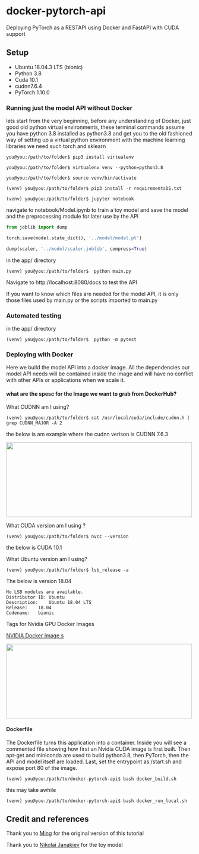# docker-pytorch-api
Deploying PyTorch as a RESTAPI using Docker and FastAPI with CUDA support

## Setup

- Ubuntu 18.04.3 LTS (bionic)
- Python 3.8
- Cuda 10.1
- cudnn7.6.4
- PyTorch 1.10.0

### Running just the model API without Docker

lets start from the very beginning, before any understanding of Docker, just good old python virtual environments, these terminal commands assume you have python 3.8 installed as python3.8 and get you to the old fashioned way of setting up a virtual python environment with the machine learning libraries we need such torch and sklearn

```console
you@you:/path/to/folder$ pip3 install virtualenv

you@you:/path/to/folder$ virtualenv venv --python=python3.8

you@you:/path/to/folder$ source venv/bin/activate

(venv) you@you:/path/to/folder$ pip3 install -r requirementsDS.txt

(venv) you@you:/path/to/folder$ jupyter notebook
```

navigate to notebook/Model.ipynb to train a toy model
and save the model and the preprocessing module for later use by the API

```python
from joblib import dump

torch.save(model.state_dict(), '../model/model.pt')

dump(scaler, '../model/scaler.joblib', compress=True)
```

in the app/ directory

```console
(venv) you@you:/path/to/folder$  python main.py
```

Navigate to http://localhost:8080/docs to test the API

If you want to know which files are needed for the model API, it is only those files
used by main.py or the scripts imported to main.py

### Automated testing

in the app/ directory

```console
(venv) you@you:/path/to/folder$  python -m pytest
```

### Deploying with Docker

Here we build the model API into a docker image. All the dependencies our model API needs will be contained inside the image and will have no conflict with other APIs or applications when we scale it. 

#### what are the spesc for the Image we want to grab from DockerHub?

What CUDNN am I using?

```
(venv) you@you:/path/to/folder$ cat /usr/local/cuda/include/cudnn.h | grep CUDNN_MAJOR -A 2

```

the below is am example where the cudnn verison is CUDNN 7.6.3

<img src="https://www.programmerall.com/images/696/64/6449e5a8805928f086215fde26801800.png" height=200, width=500>

What CUDA version am I using ?

```
(venv) you@you:/path/to/folder$ nvcc --version
```
the below is CUDA 10.1

What Ubuntu version am I using?

```
(venv) you@you:/path/to/folder$ lsb_release -a
```
The below is version 18.04
```
No LSB modules are available.
Distributor ID: Ubuntu
Description:    Ubuntu 18.04 LTS
Release:    18.04
Codename:   bionic
```

Tags for Nvidia GPU Docker Images

[NVIDIA Docker Image s](https://gitlab.com/nvidia/container-images/cuda/blob/master/doc/supported-tags.md)

<img src="https://i0.wp.com/varhowto.com/wp-content/uploads/2020/07/Use-nvcc-version-to-check-cuda-version.png?w=606&ssl=1" height=200, width=500>

#### Dockerfile

The Dockerfile turns this application into a container. Inside you will see a commented file
showing how first an Nvidia CUDA image is first built. Then apt-get and miniconda are used to
build python3.8, then PyTorch, then the API and model itself are loaded. Last,  set the entrypoint as /start.sh and expose port 80 of the image.

```
(venv) you@you:/path/to/docker-pytorch-api$ bash docker_build.sh
```
this may take awhile

```
(venv) you@you:/path/to/docker-pytorch-api$ bash docker_run_local.sh
```

## Credit and references

Thank you to [Ming](https://github.com/ming0070913/example-ml-project) for the original version of this tutorial

Thank you to [Nikolai Janakiev](https://janakiev.com/blog/pytorch-iris/) for the toy model
